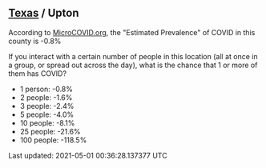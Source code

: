 
## [Texas](/united-states/texas) / Upton

According to [MicroCOVID.org](http://microcovid.org),
the "Estimated Prevalence" of COVID in this county is -0.8%

If you interact with a certain number of people in this location
(all at once in a group, or spread out across the day), what is the chance that
1 or more of them has COVID?

- 1 person: -0.8%
- 2 people: -1.6%
- 3 people: -2.4%
- 5 people: -4.0%
- 10 people: -8.1%
- 25 people: -21.6%
- 100 people: -118.5%

Last updated: 2021-05-01 00:36:28.137377 UTC
